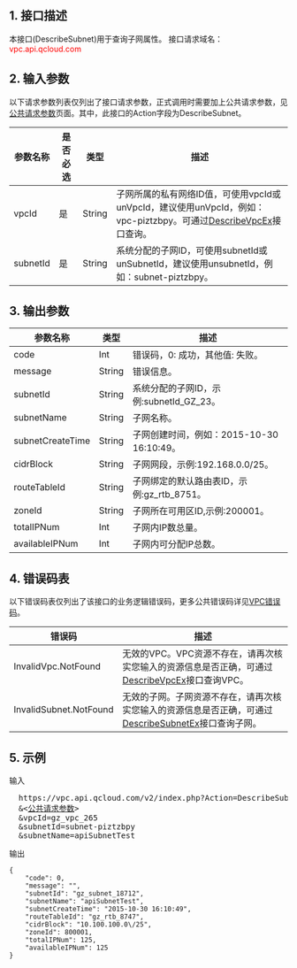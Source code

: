 ## 1. 接口描述

本接口(DescribeSubnet)用于查询子网属性。
接口请求域名：<font style="color:red">vpc.api.qcloud.com</font> 
 

## 2. 输入参数
以下请求参数列表仅列出了接口请求参数，正式调用时需要加上公共请求参数，见<a href="/doc/api/372/4153" title="公共请求参数">公共请求参数</a>页面。其中，此接口的Action字段为DescribeSubnet。

| 参数名称 | 是否必选  | 类型 | 描述 |
|---------|---------|---------|---------|
| vpcId | 是 | String | 子网所属的私有网络ID值，可使用vpcId或unVpcId，建议使用unVpcId，例如：vpc-piztzbpy。可通过<a href="http://www.qcloud.com/doc/api/245/%E6%9F%A5%E8%AF%A2%E7%A7%81%E6%9C%89%E7%BD%91%E7%BB%9C%E5%88%97%E8%A1%A8" title="DescribeVpcEx">DescribeVpcEx</a>接口查询。 | 
| subnetId | 是 | String | 系统分配的子网ID，可使用subnetId或unSubnetId，建议使用unsubnetId，例如：subnet-piztzbpy。|


## 3. 输出参数

| 参数名称 | 类型 | 描述|
|---------|---------|---------|
| code| Int | 错误码，0: 成功，其他值: 失败。 |
| message | String | 错误信息。 |
| subnetId | String | 系统分配的子网ID，示例:subnetId_GZ_23。 |
| subnetName | String | 子网名称。|
| subnetCreateTime | String | 子网创建时间，例如：2015-10-30 16:10:49。|
| cidrBlock | String | 子网网段，示例:192.168.0.0/25。|
| routeTableId | String | 子网绑定的默认路由表ID，示例:gz_rtb_8751。|
| zoneId | String | 子网所在可用区ID,示例:200001。|
| totalIPNum | Int | 子网内IP数总量。|
| availableIPNum | Int | 子网内可分配IP总数。|

 ## 4. 错误码表
  以下错误码表仅列出了该接口的业务逻辑错误码，更多公共错误码详见<a href="https://www.qcloud.com/doc/api/245/4924" title="VPC错误码">VPC错误码</a>。
 
| 错误码 | 描述 |
|---------|---------|
| InvalidVpc.NotFound | 无效的VPC。VPC资源不存在，请再次核实您输入的资源信息是否正确，可通过<a href="http://www.qcloud.com/doc/api/245/%E6%9F%A5%E8%AF%A2%E7%A7%81%E6%9C%89%E7%BD%91%E7%BB%9C%E5%88%97%E8%A1%A8" title="DescribeVpcEx">DescribeVpcEx</a>接口查询VPC。 |
| InvalidSubnet.NotFound | 无效的子网。子网资源不存在，请再次核实您输入的资源信息是否正确，可通过<a href="http://www.qcloud.com/doc/api/245/%E6%9F%A5%E8%AF%A2%E5%AD%90%E7%BD%91%E5%88%97%E8%A1%A8" title="DescribeSubnetEx">DescribeSubnetEx</a>接口查询子网。 |

## 5. 示例
 
输入
<pre>
  https://vpc.api.qcloud.com/v2/index.php?Action=DescribeSubnet
  &<<a href="https://www.qcloud.com/doc/api/229/6976">公共请求参数</a>>
  &vpcId=gz_vpc_265
  &subnetId=subnet-piztzbpy
  &subnetName=apiSubnetTest
</pre>

输出
```
{
    "code": 0,
    "message": "",
    "subnetId": "gz_subnet_18712",
    "subnetName": "apiSubnetTest",
    "subnetCreateTime": "2015-10-30 16:10:49",
    "routeTableId": "gz_rtb_8747",
    "cidrBlock": "10.100.100.0\/25",
    "zoneId": 800001,
    "totalIPNum": 125,
    "availableIPNum": 125
}

```

